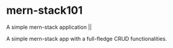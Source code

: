 # mern-stack101
A simple mern-stack application  || 


A simple mern-stack app with a full-fledge CRUD functionalities.
